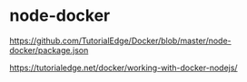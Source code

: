 # node-docker
https://github.com/TutorialEdge/Docker/blob/master/node-docker/package.json

https://tutorialedge.net/docker/working-with-docker-nodejs/